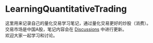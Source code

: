 # LearningQuantitativeTrading

这里用来记录自己的量化交易学习笔记，通过量化交易更好的炒股（消费）。  
交易市场是中国A股，笔记内容会在 [Discussions](https://github.com/0x134DB4F/LearningQuantitativeTrading/discussions) 中进行更新。  
欢迎大家一起学习和讨论。  
